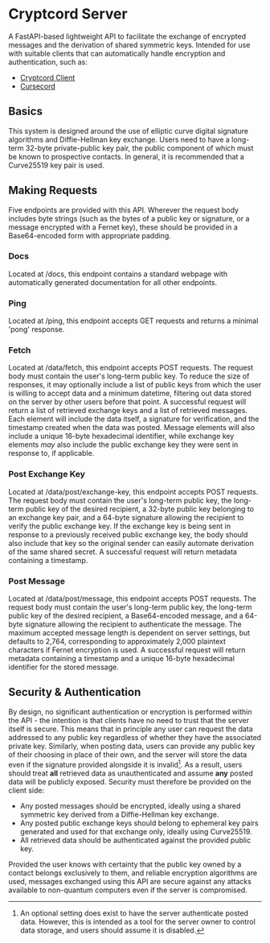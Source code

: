 # Cryptcord Server

A FastAPI-based lightweight API to facilitate the exchange of encrypted
messages and the derivation of shared symmetric keys. Intended for use with
suitable clients that can automatically handle encryption and authentication,
such as:

* [Cryptcord Client](https://github.com/cjl232-redux/cryptcord-client)
* [Cursecord](https://github.com/cjl232-redux/cursecord)

## Basics

This system is designed around the use of elliptic curve digital signature
algorithms and Diffie-Hellman key exchange. Users need to have a long-term
32-byte private-public key pair, the public component of which must be known
to prospective contacts. In general, it is recommended that a Curve25519 key
pair is used.

## Making Requests

Five endpoints are provided with this API. Wherever the request body includes
byte strings (such as the bytes of a public key or signature, or a message
encrypted with a Fernet key), these should be provided in a Base64-encoded
form with appropriate padding.

### Docs

Located at /docs, this endpoint contains a standard webpage with automatically
generated documentation for all other endpoints.

### Ping

Located at /ping, this endpoint accepts GET requests and returns a minimal
'pong' response.

### Fetch

Located at /data/fetch, this endpoint accepts POST requests. The request body
must contain the user's long-term public key. To reduce the size of responses,
it may optionally include a list of public keys from which the user is willing
to accept data and a minimum datetime, filtering out data stored on the server
by other users before that point. A successful request will return a list of
retrieved exchange keys and a list of retrieved messages. Each element will
include the data itself, a signature for verification, and the timestamp
created when the data was posted. Message elements will also include a unique
16-byte hexadecimal identifier, while exchange key elements *may* also include
the public exchange key they were sent in response to, if applicable.

### Post Exchange Key

Located at /data/post/exchange-key, this endpoint accepts POST requests. The
request body must contain the user's long-term public key, the long-term public
key of the desired recipient, a 32-byte public key belonging to an exchange
key pair, and a 64-byte signature allowing the recipient to verify the public
exchange key. If the exchange key is being sent in response to a previously
received public exchange key, the body should also include that key so the
original sender can easily automate derivation of the same shared secret. A 
successful request will return metadata containing a timestamp.

### Post Message

Located at /data/post/message, this endpoint accepts POST requests. The
request body must contain the user's long-term public key, the long-term public
key of the desired recipient, a Base64-encoded message, and a 64-byte signature
allowing the recipient to authenticate the message. The maximum accepted
message length is dependent on server settings, but defaults to 2,764,
corresponding to approximately 2,000 plaintext characters if Fernet encryption
is used. A successful request will return metadata containing a timestamp and
a unique 16-byte hexadecimal identifier for the stored message.

## Security & Authentication

By design, no significant authentication or encryption is performed within
the API - the intention is that clients have no need to trust that the server
itself is secure. This means that in principle any user can request the data
addressed to any public key regardless of whether they have the associated
private key. Similarly, when posting data, users can provide any public key
of their choosing in place of their own, and the server will store the data
even if the signature provided alongside it is invalid[^1]. As a result,
users should treat **all** retrieved data as unauthenticated and assume **any**
posted data will be publicly exposed. Security must therefore be provided on
the client side:

* Any posted messages should be encrypted, ideally using a shared symmetric
  key derived from a Diffie-Hellman key exchange.
* Any posted public exchange keys should belong to ephemeral key pairs
  generated and used for that exchange only, ideally using Curve25519.
* All retrieved data should be authenticated against the provided public key.

Provided the user knows with certainty that the public key owned by a contact
belongs exclusively to them, and reliable encryption algorithms are used,
messages exchanged using this API are secure against any attacks available to
non-quantum computers even if the server is compromised.


[^1]: An optional setting does exist to have the server authenticate posted
  data. However, this is intended as a tool for the server owner to control
  data storage, and users should assume it is disabled.